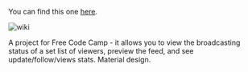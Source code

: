 

You can find this one [here](http://codepen.io/LibertysYarn/full/JXYpQE).

![wiki](http://libertymontano.com/FCCfiles/img/twitch.png)

 A project for Free Code Camp - it allows you to view the broadcasting status of a set list of viewers, preview the feed, and see update/follow/views stats. Material design.
